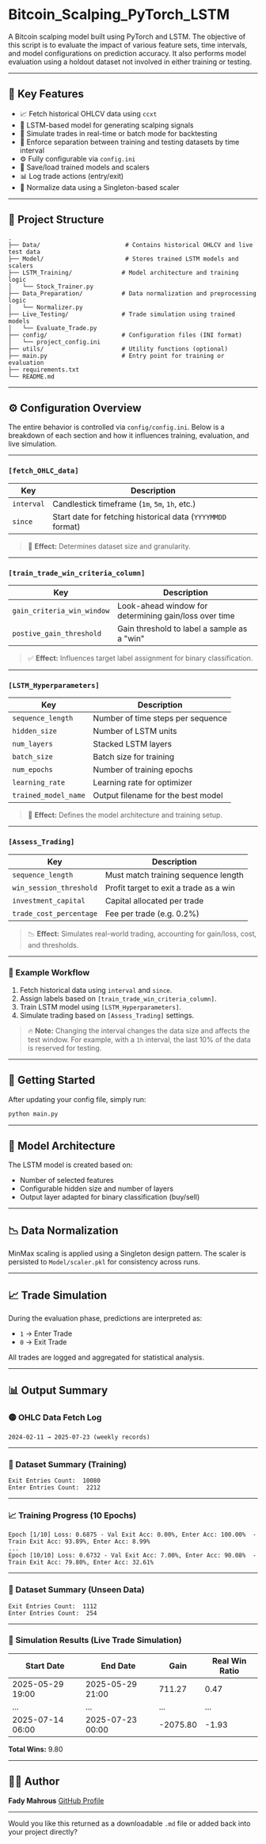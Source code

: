 

# Bitcoin\_Scalping\_PyTorch\_LSTM

A Bitcoin scalping model built using PyTorch and LSTM.
The objective of this script is to evaluate the impact of various feature sets, time intervals, and model configurations on prediction accuracy. It also performs model evaluation using a holdout dataset not involved in either training or testing.

---

## 📌 Key Features

* 📈 Fetch historical OHLCV data using `ccxt`
* 🧠 LSTM-based model for generating scalping signals
* 🔄 Simulate trades in real-time or batch mode for backtesting
* 🧪 Enforce separation between training and testing datasets by time interval
* ⚙️ Fully configurable via `config.ini`
* 💾 Save/load trained models and scalers
* 📊 Log trade actions (entry/exit)
* 🧼 Normalize data using a Singleton-based scaler

---

## 📁 Project Structure

```
.
├── Data/                        # Contains historical OHLCV and live test data
├── Model/                       # Stores trained LSTM models and scalers
├── LSTM_Training/              # Model architecture and training logic
│   └── Stock_Trainer.py
├── Data_Preparation/           # Data normalization and preprocessing logic
│   └── Normalizer.py
├── Live_Testing/               # Trade simulation using trained models
│   └── Evaluate_Trade.py
├── config/                     # Configuration files (INI format)
│   └── project_config.ini
├── utils/                      # Utility functions (optional)
├── main.py                     # Entry point for training or evaluation
├── requirements.txt
└── README.md
```

---

## ⚙️ Configuration Overview

The entire behavior is controlled via `config/config.ini`.
Below is a breakdown of each section and how it influences training, evaluation, and live simulation.

---

### `[fetch_OHLC_data]`

| Key        | Description                                                 |
| ---------- | ----------------------------------------------------------- |
| `interval` | Candlestick timeframe (`1m`, `5m`, `1h`, etc.)              |
| `since`    | Start date for fetching historical data (`YYYYMMDD` format) |

> 🔁 **Effect:** Determines dataset size and granularity.

---

### `[train_trade_win_criteria_column]`

| Key                        | Description                                           |
| -------------------------- | ----------------------------------------------------- |
| `gain_criteria_win_window` | Look-ahead window for determining gain/loss over time |
| `postive_gain_threshold`   | Gain threshold to label a sample as a "win"           |

> ✅ **Effect:** Influences target label assignment for binary classification.

---

### `[LSTM_Hyperparameters]`

| Key                  | Description                        |
| -------------------- | ---------------------------------- |
| `sequence_length`    | Number of time steps per sequence  |
| `hidden_size`        | Number of LSTM units               |
| `num_layers`         | Stacked LSTM layers                |
| `batch_size`         | Batch size for training            |
| `num_epochs`         | Number of training epochs          |
| `learning_rate`      | Learning rate for optimizer        |
| `trained_model_name` | Output filename for the best model |

> 🧠 **Effect:** Defines the model architecture and training setup.

---

### `[Assess_Trading]`

| Key                     | Description                            |
| ----------------------- | -------------------------------------- |
| `sequence_length`       | Must match training sequence length    |
| `win_session_threshold` | Profit target to exit a trade as a win |
| `investment_capital`    | Capital allocated per trade            |
| `trade_cost_percentage` | Fee per trade (e.g. 0.2%)              |

> 📉 **Effect:** Simulates real-world trading, accounting for gain/loss, cost, and thresholds.

---

### 🔁 Example Workflow

1. Fetch historical data using `interval` and `since`.
2. Assign labels based on `[train_trade_win_criteria_column]`.
3. Train LSTM model using `[LSTM_Hyperparameters]`.
4. Simulate trading based on `[Assess_Trading]` settings.

> 🔥 **Note:** Changing the interval changes the data size and affects the test window. For example, with a `1h` interval, the last 10% of the data is reserved for testing.

---

## 🚀 Getting Started

After updating your config file, simply run:

```bash
python main.py
```

---

## 🧠 Model Architecture

The LSTM model is created based on:

* Number of selected features
* Configurable hidden size and number of layers
* Output layer adapted for binary classification (buy/sell)

---

## 📉 Data Normalization

MinMax scaling is applied using a Singleton design pattern.
The scaler is persisted to `Model/scaler.pkl` for consistency across runs.

---

## 📈 Trade Simulation

During the evaluation phase, predictions are interpreted as:

* `1` → Enter Trade
* `0` → Exit Trade

All trades are logged and aggregated for statistical analysis.

---

## 📊 Output Summary

### 🟡 OHLC Data Fetch Log

```
2024-02-11 → 2025-07-23 (weekly records)
```

---

### 📑 Dataset Summary (Training)

```
Exit Entries Count:  10080
Enter Entries Count:  2212
```

---

### 📈 Training Progress (10 Epochs)

```
Epoch [1/10] Loss: 0.6875 - Val Exit Acc: 0.00%, Enter Acc: 100.00%  - Train Exit Acc: 93.89%, Enter Acc: 8.99%
...
Epoch [10/10] Loss: 0.6732 - Val Exit Acc: 7.00%, Enter Acc: 90.08%  - Train Exit Acc: 79.80%, Enter Acc: 32.61%
```

---

### 📑 Dataset Summary (Unseen Data)

```
Exit Entries Count:  1112
Enter Entries Count:  254
```

---

### 🧪 Simulation Results (Live Trade Simulation)

| Start Date       | End Date         | Gain     | Real Win Ratio |
| ---------------- | ---------------- | -------- | -------------- |
| 2025-05-29 19:00 | 2025-05-29 21:00 | 711.27   | 0.47           |
| ...              | ...              | ...      | ...            |
| 2025-07-14 06:00 | 2025-07-23 00:00 | -2075.80 | -1.93          |

**Total Wins:** 9.80

---

## 👨‍💻 Author

**Fady Mahrous**
[GitHub Profile](https://github.com/fadymahrous)

---

Would you like this returned as a downloadable `.md` file or added back into your project directly?
